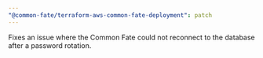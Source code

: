 ```yaml
---
"@common-fate/terraform-aws-common-fate-deployment": patch
---
```


Fixes an issue where the Common Fate could not reconnect to the database after a password rotation.
